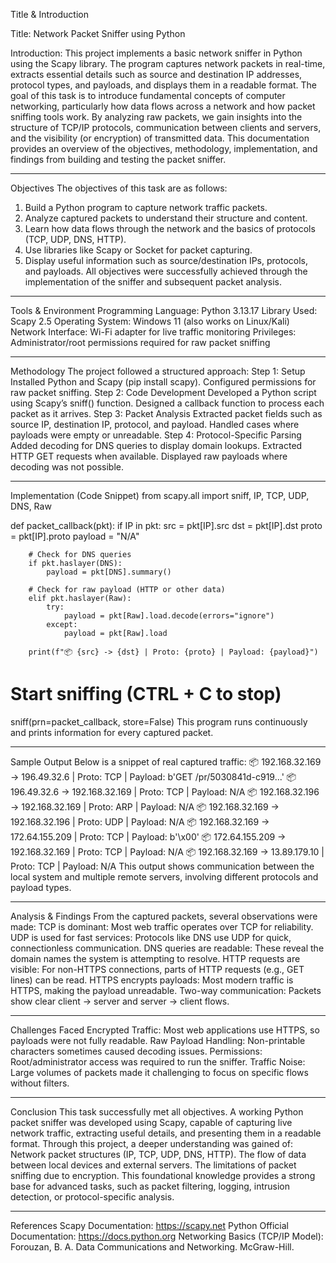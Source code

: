 Title & Introduction

Title: Network Packet Sniffer using Python

Introduction:
This project implements a basic network sniffer in Python using the Scapy library. The program captures network packets in real-time, extracts essential details such as source and destination IP addresses, protocol types, and payloads, and displays them in a readable format.
The goal of this task is to introduce fundamental concepts of computer networking, particularly how data flows across a network and how packet sniffing tools work. By analyzing raw packets, we gain insights into the structure of TCP/IP protocols, communication between clients and servers, and the visibility (or encryption) of transmitted data.
This documentation provides an overview of the objectives, methodology, implementation, and findings from building and testing the packet sniffer.

---

Objectives
The objectives of this task are as follows:
1. Build a Python program to capture network traffic packets.
2. Analyze captured packets to understand their structure and content.
3. Learn how data flows through the network and the basics of protocols (TCP, UDP, DNS, HTTP).
4. Use libraries like Scapy or Socket for packet capturing.
5. Display useful information such as source/destination IPs, protocols, and payloads.
All objectives were successfully achieved through the implementation of the sniffer and subsequent packet analysis.

---

Tools & Environment
Programming Language: Python 3.13.17
Library Used: Scapy 2.5
Operating System: Windows 11 (also works on Linux/Kali)
Network Interface: Wi-Fi adapter for live traffic monitoring
Privileges: Administrator/root permissions required for raw packet sniffing

---

Methodology
The project followed a structured approach:
Step 1: Setup
Installed Python and Scapy (pip install scapy).
Configured permissions for raw packet sniffing.
Step 2: Code Development
Developed a Python script using Scapy’s sniff() function.
Designed a callback function to process each packet as it arrives.
Step 3: Packet Analysis
Extracted packet fields such as source IP, destination IP, protocol, and payload.
Handled cases where payloads were empty or unreadable.
Step 4: Protocol-Specific Parsing
Added decoding for DNS queries to display domain lookups.
Extracted HTTP GET requests when available.
Displayed raw payloads where decoding was not possible.

---

Implementation (Code Snippet)
from scapy.all import sniff, IP, TCP, UDP, DNS, Raw

def packet_callback(pkt):
    if IP in pkt:
        src = pkt[IP].src
        dst = pkt[IP].dst
        proto = pkt[IP].proto
        payload = "N/A"

        # Check for DNS queries
        if pkt.haslayer(DNS):
            payload = pkt[DNS].summary()

        # Check for raw payload (HTTP or other data)
        elif pkt.haslayer(Raw):
            try:
                payload = pkt[Raw].load.decode(errors="ignore")
            except:
                payload = pkt[Raw].load

        print(f"📦 {src} -> {dst} | Proto: {proto} | Payload: {payload}")

# Start sniffing (CTRL + C to stop)
sniff(prn=packet_callback, store=False)
This program runs continuously and prints information for every captured packet.

---

Sample Output
Below is a snippet of real captured traffic:
📦 192.168.32.169 -> 196.49.32.6 | Proto: TCP | Payload: b'GET /pr/5030841d-c919...'
📦 196.49.32.6 -> 192.168.32.169 | Proto: TCP | Payload: N/A
📦 192.168.32.196 -> 192.168.32.169 | Proto: ARP | Payload: N/A
📦 192.168.32.169 -> 192.168.32.196 | Proto: UDP | Payload: N/A
📦 192.168.32.169 -> 172.64.155.209 | Proto: TCP | Payload: b'\x00'
📦 172.64.155.209 -> 192.168.32.169 | Proto: TCP | Payload: N/A
📦 192.168.32.169 -> 13.89.179.10 | Proto: TCP | Payload: N/A
This output shows communication between the local system and multiple remote servers, involving different protocols and payload types.

---

Analysis & Findings
From the captured packets, several observations were made:
TCP is dominant: Most web traffic operates over TCP for reliability.
UDP is used for fast services: Protocols like DNS use UDP for quick, connectionless communication.
DNS queries are readable: These reveal the domain names the system is attempting to resolve.
HTTP requests are visible: For non-HTTPS connections, parts of HTTP requests (e.g., GET lines) can be read.
HTTPS encrypts payloads: Most modern traffic is HTTPS, making the payload unreadable.
Two-way communication: Packets show clear client → server and server → client flows.

---

Challenges Faced
Encrypted Traffic: Most web applications use HTTPS, so payloads were not fully readable.
Raw Payload Handling: Non-printable characters sometimes caused decoding issues.
Permissions: Root/administrator access was required to run the sniffer.
Traffic Noise: Large volumes of packets made it challenging to focus on specific flows without filters.

---

Conclusion
This task successfully met all objectives. A working Python packet sniffer was developed using Scapy, capable of capturing live network traffic, extracting useful details, and presenting them in a readable format.
Through this project, a deeper understanding was gained of:
Network packet structures (IP, TCP, UDP, DNS, HTTP).
The flow of data between local devices and external servers.
The limitations of packet sniffing due to encryption.
This foundational knowledge provides a strong base for advanced tasks, such as packet filtering, logging, intrusion detection, or protocol-specific analysis.

---

References
Scapy Documentation: https://scapy.net
Python Official Documentation: https://docs.python.org
Networking Basics (TCP/IP Model): Forouzan, B. A. Data Communications and Networking. McGraw-Hill.
